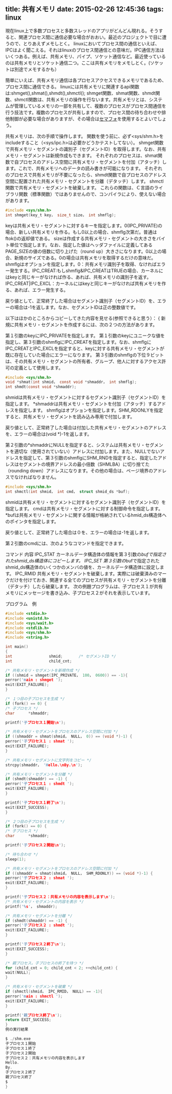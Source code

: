 title: 共有メモリ
date: 2015-02-26 12:45:36
tags: linux
---

現在linux上で多数プロセスと多数スレッドのアプリがどんどん現れる。そうすると、関連プロセス間に通信必要な場合がおおい。最近のプロジェクトで目に遭うので、とりあえずメモしとく。
linuxにおいてプロセス間の通信といえば、IPCはよく聞こえる。それはlinuxのプロセス間通信との意味だ。IPC通信方法はいくつある。例えば、共有メモリ、パイプ、ソケット通信など。最近使っているのは共有メモリとソケット通信二つ。ここは共有メモリをメモしとく。(ソケットは別途でメモするかも）

簡単にいえば、共有メモリ通信は各プロセスアクセスできるメモリであるため、プロセス間に通信できる。
linuxには共有メモリに関連するapi関数は:shmget(),shmat(),shmdt(),shmctl();
shmget関数、shmat関数、shmdt関数、shmctl関数は、共有メモリの操作を行ないます。共有メモリとは、システムが管理しているメモリの一部を共有して、複数のプロセスがプロセス間通信を行う技法です。複数のプロセスが共有しますので、プロセス間の待ち合わせや排他制御が必要な場合がありますが、その場合は[セマフォ](http://www.c-lang.net/semop/index.html)を使用するとよいでしょう。

共有メモリは、次の手順で操作します。
関数を使う前に、必ず<sys/shm.h>をincludeすること（<sys/ipc.h>は必要かどうかテストしてない）。
shmget関数で共有メモリ・セグメントの識別子（セグメントID）を取得します。なお、共有メモリ・セグメントは新規作成もできます。
それぞれのプロセスは、shmat関数で自プロセスのアドレス空間に共有メモリ・セグメントを付加（アタッチ）します。これで、共有メモリへのデータの読み書きが可能になります。
それぞれのプロセスで共有メモリが不要になったら、shmdt関数で自プロセスのアドレス空間に配置された共有メモリ・セグメントを分離（デタッチ）します。
shmctl関数で共有メモリ・セグメントを破棄します。
これらの関数は、Ｃ言語のライブラリ関数（標準関数）ではありませんので、コンパイラにより、使えない場合があります。

```C
#include <sys/shm.h>
int shmget(key_t key， size_t size， int shmflg);
```

keyは共有メモリ・セグメントに対するキーを指定します。0(IPC_PRIVATE)の場合、新しい共有メモリを作る。もし0以上の場合、shmflg次第だ。普通はftok()の返却値である。
sizeは作成する共有メモリ・セグメントの大きさをバイト単位で指定します。なお、指定した値はヘッダファイルに定義してあるPAGE_SIZEの値の倍数に切り上げた（round up）大きさになります。0以上の場合、新規のサイズである。0の場合は共有メモリを取得するだけの意味だ。
shmflgはオプションを指定します。0：共有メモリ識別子を取得、なければエラー発生する。IPC_CREAT:もしshmflg&IPC_CREATはTRUEの場合、カーネルにはkeyと同じキーがなければ作る、あれば、共有メモリの識別子を返す。IPC_CREAT|IPC_EXCL：カーネルにはkeyと同じキーがなければ共有メモリを作る、あれば、エラー発生する。

戻り値として、正常終了した場合はセグメント識別子（セグメントID）を、エラーの場合は-1を返します。なお、セグメントIDは正の整数値です。

以下はほかのところからコピーしてきた内容を見せる(参照できると思う）：
{
新規に共有メモリ・セグメントを作成するには、次の２つの方法があります。

第１引数のkeyにIPC_PRIVATEを指定します。
第１引数のkeyにユニークな値を指定し、第３引数のshmflgにIPC_CREATを指定します。なお、shmflgにIPC_CREATとIPC_EXCLを指定すると、keyに対する共有メモリ・セグメントが既に存在していた場合にエラーになります。
第３引数のshmflgの下位９ビットは、その共有メモリ・セグメントの所有者、グループ、他人に対するアクセス許可の定義として使用します。


```C
#include <sys/shm.h>
void *shmat(int shmid， const void *shmaddr， int shmflg);
int shmdt(const void *shmaddr);
```

shmidは共有メモリ・セグメントに対するセグメント識別子（セグメントID）を指定します。
*shmaddrは共有メモリ・セグメントを付加（アタッチ）するアドレスを指定します。
shmflgはオプションを指定します。SHM_RDONLYを指定すると、共有メモリ・セグメントを読み込み専用で付加します。

戻り値として、正常終了した場合は付加した共有メモリ・セグメントのアドレスを、エラーの場合は(void *)-1を返します。

第２引数の*shmaddrにNULLを指定すると、システムは共有メモリ・セグメントを適切な（使用されていない）アドレスに付加します。また、NULLでないアドレスを指定して、第３引数のshmflgにSHM_RNDを指定すると、指定したアドレスはセグメントの境界アドレスの最小倍数（SHMLBA）に切り捨てた（rounding down）アドレスになります。その他の場合は、ページ境界のアドレスでなければなりません。

```C
#include <sys/shm.h>
int shmctl(int shmid， int cmd， struct shmid_ds *buf);
```

shmidは共有メモリ・セグメントに対するセグメント識別子（セグメントID）を指定します。
cmdは共有メモリ・セグメントに対する制御命令を指定します。
*bufは共有メモリ・セグメントに関する情報が格納されているhmid_ds構造体へのポインタを指定します。

戻り値として、正常終了した場合は０を、エラーの場合は-1を返します。

第２引数のcmdには、次のようなコマンドを指定できます。

コマンド	内容
IPC_STAT	カーネルデータ構造体の情報を第３引数の*bufで指定されたshmid_ds構造体にコピーします。
IPC_SET	第３引数の*bufで指定されたshmid_ds構造体のいくつかのメンバの値を、カーネルデータ構造体に設定します。
IPC_RMID	共有メモリ・セグメントを破棄します。実際には破棄済みのマークだけを付けておき、関連する全てのプロセスが共有メモリ・セグメントを分離（デタッチ）したら破棄します。
次の例題プログラムは、子プロセス１が共有メモリにメッセージを書き込み、子プロセス２がそれを表示しています。

プログラム　例

```C
#include <stdio.h>
#include <unistd.h>
#include <sys/wait.h>
#include <stdlib.h>
#include <sys/shm.h>
#include <string.h>

int main()
{
int                shmid;       /* セグメントID */
int                child_cnt;

/* 共有メモリ・セグメントを新規作成 */
if ((shmid = shmget(IPC_PRIVATE， 100， 0600)) == -1){
perror('main : shmget ');
exit(EXIT_FAILURE);
}

/* １つ目の子プロセスを生成 */
if (fork() == 0) {
/* 子プロセス */
char      *shmaddr;

printf('子プロセス１開始\n');

/* 共有メモリ・セグメントをプロセスのアドレス空間に付加 */
if ((shmaddr = shmat(shmid， NULL， 0)) == (void *)-1) {
perror('子プロセス１ : shmat ');
exit(EXIT_FAILURE);
}

/* 共有メモリ・セグメントに文字列をコピー */
strcpy(shmaddr， 'Hello.\nBy.\n');

/* 共有メモリ・セグメントを分離 */
if (shmdt(shmaddr) == -1) {
perror('子プロセス１ : shmdt ');
exit(EXIT_FAILURE);
}

printf('子プロセス１終了\n');
exit(EXIT_SUCCESS);
}

/* ２つ目の子プロセスを生成 */
if (fork() == 0) {
/* 子プロセス */
char      *shmaddr;

printf('子プロセス２開始\n');

/* 待ち合わせ */
sleep(1);

/* 共有メモリ・セグメントをプロセスのアドレス空間に付加 */
if ((shmaddr = shmat(shmid， NULL， SHM_RDONLY)) == (void *)-1) {
perror('子プロセス２ : shmat ');
exit(EXIT_FAILURE);
}

printf('子プロセス２：共有メモリの内容を表示します\n');
/* 共有メモリ・セグメントの内容を表示 */
printf('%s'， shmaddr);

/* 共有メモリ・セグメントを分離 */
if (shmdt(shmaddr) == -1) {
perror('子プロセス２ : shmdt ');
exit(EXIT_FAILURE);
}

printf('子プロセス２終了\n');
exit(EXIT_SUCCESS);
}

/* 親プロセス。子プロセスの終了を待つ */
for (child_cnt = 0; child_cnt < 2; ++child_cnt) {
wait(NULL);
}

/* 共有メモリ・セグメントを破棄 */
if (shmctl(shmid， IPC_RMID， NULL) == -1){
perror('main : shmctl ');
exit(EXIT_FAILURE);
}

printf('親プロセス終了\n');
return EXIT_SUCCESS;
}
例の実行結果

$ ./shm.exe
子プロセス１開始
子プロセス１終了
子プロセス２開始
子プロセス２：共有メモリの内容を表示します
Hello.
By.
子プロセス２終了
親プロセス終了
$
}
```
